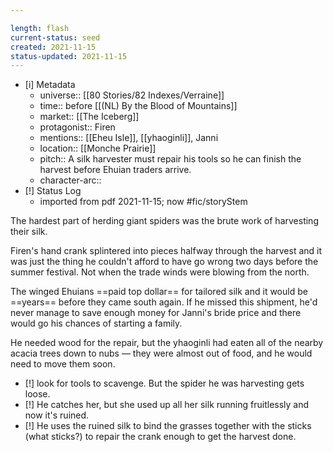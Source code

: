 ```yaml
---

length: flash
current-status: seed
created: 2021-11-15
status-updated: 2021-11-15
---
```


- [i] Metadata
	- universe:: [[80 Stories/82 Indexes/Verraine]]
	- time:: before [[(NL) By the Blood of Mountains]]
	- market:: [[The Iceberg]]
	- protagonist:: Firen
	- mentions:: [[Eheu Isle]], [[yhaoginli]], Janni
	- location:: [[Monche Prairie]]
	- pitch:: A silk harvester must repair his tools so he can finish the harvest before Ehuian traders arrive. 
	- character-arc::
- [!] Status Log
	- imported from pdf 2021-11-15; now #fic/storyStem 

The hardest part of herding giant spiders was the brute work of harvesting their silk. 

Firen's hand crank splintered into pieces halfway through the harvest and it was just the thing he couldn't afford to have go wrong two days before the summer festival. Not when the trade winds were blowing from the north.

The winged Ehuians ==paid top dollar== for tailored silk and it would be ==years== before they came south again. If he missed this shipment, he'd never manage to save enough money for Janni's bride price and there would go his chances  of starting a family. 

He needed wood for the repair, but the yhaoginli had eaten all of the nearby acacia trees down to nubs — they were almost out of food, and he would need to move them soon. 

- [!] look for tools to scavenge. But the spider he was harvesting gets loose. 
- [!] He catches her, but she used up all her silk running fruitlessly and now it's ruined. 
- [!] He uses the ruined silk to bind the grasses together with the sticks (what sticks?) to repair the crank enough to get the harvest done. 